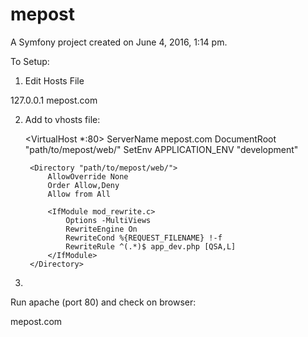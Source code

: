 mepost
======

A Symfony project created on June 4, 2016, 1:14 pm.


To Setup:

1) Edit Hosts File

127.0.0.1  mepost.com

2) Add to vhosts file:

    <VirtualHost *:80>
        ServerName mepost.com
        DocumentRoot "path/to/mepost/web/"
        SetEnv APPLICATION_ENV "development"
        
        <Directory "path/to/mepost/web/">
            AllowOverride None
            Order Allow,Deny
            Allow from All
    
            <IfModule mod_rewrite.c>
                Options -MultiViews
                RewriteEngine On
                RewriteCond %{REQUEST_FILENAME} !-f
                RewriteRule ^(.*)$ app_dev.php [QSA,L]
            </IfModule>
        </Directory>
    </VirtualHost>

3)

Run apache (port 80) and check on browser:

mepost.com
